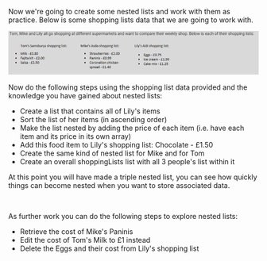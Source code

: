 Now we're going to create some nested lists and work with them as practice. Below is some shopping lists data that we are going to work with.


<p align="center">
    <img src="./assets/ShoppingLists.png" alt="Shopping Lists" width="600" class="center"/>
</p>


Now do the following steps using the shopping list data provided and the knowledge you have gained about nested lists:

- Create a list that contains all of Lily's items 
- Sort the list of her items (in ascending order)
- Make the list nested by adding the price of each item (i.e. have each item and its price in its own array)
- Add this food item to Lily's shopping list: Chocolate - £1.50
- Create the same kind of nested list for Mike and for Tom
- Create an overall shoppingLists list with all 3 people's list within it

At this point you will have made a triple nested list, you can see how quickly things can become nested when you want to store associated data.

</br>

As further work you can do the following steps to explore nested lists:
- Retrieve the cost of Mike's Paninis
- Edit the cost of Tom's Milk to £1 instead
- Delete the Eggs and their cost from Lily's shopping list